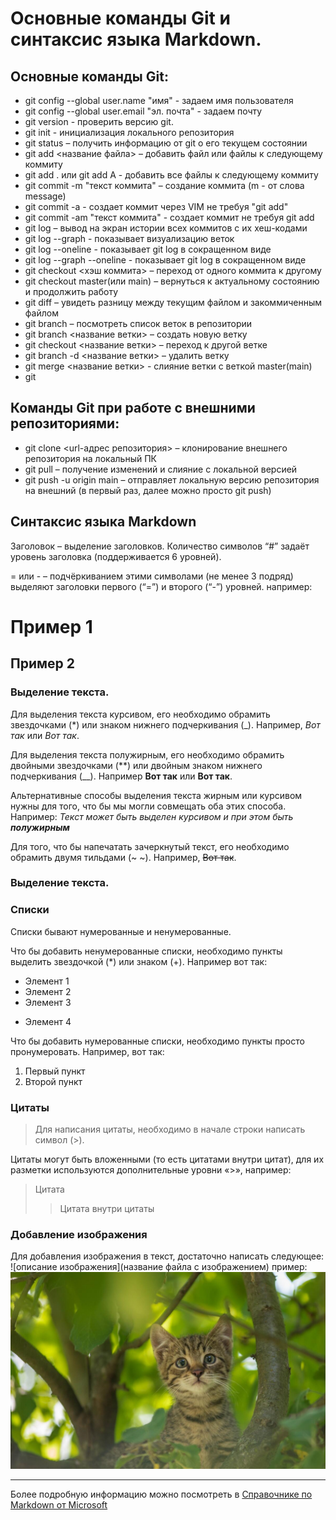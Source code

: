 # Основные команды Git и синтаксис языка Markdown.

## Основные команды Git:
* git config --global user.name "имя" - задаем имя пользователя
* git config --global user.email "эл. почта" - задаем почту
* git version - проверить версию git.
* git init - инициализация локального репозитория
* git status – получить информацию от git о его текущем состоянии
* git add <название файла> – добавить файл или файлы к следующему коммиту
* git add . или git add A - добавить все файлы к следующему коммиту
* git commit -m "текст коммита" – создание коммита (m - от слова message)
* git commit -a - создает коммит через VIM не требуя "git add"
* git commit -am "текст коммита" - создает коммит не требуя git add
* git log – вывод на экран истории всех коммитов с их хеш-кодами
* git log --graph - показывает визуализацию веток
* git log --oneline - показывает git log в сокращенном виде
* git log --graph --oneline - показывает git log в сокращенном виде 
* git checkout <хэш коммита> – переход от одного коммита к другому
* git checkout master(или main) – вернуться к актуальному состоянию и продолжить работу
* git diff – увидеть разницу между текущим файлом и закоммиченным файлом
* git branch – посмотреть список веток в репозитории
* git branch <название ветки> – создать новую ветку
* git checkout <название ветки> – переход к другой ветке
* git branch -d <название ветки> – удалить ветку
* git merge <название ветки> - слияние ветки с веткой master(main)
* git 

## Команды Git при работе с внешними репозиториями:

* git clone <url-адрес репозитория> – клонирование внешнего репозитория на  локальный ПК
* git pull – получение изменений и слияние с локальной версией
* git push -u origin main – отправляет локальную версию репозитория на внешний (в первый раз, далее можно просто git push)

## Синтаксис языка Markdown

Заголовок – выделение заголовков. Количество символов “#” задаёт уровень заголовка  (поддерживается 6 уровней).

= или - – подчёркиванием этими символами (не менее 3 подряд) выделяют заголовки  первого (“=”) и второго (“-”) уровней.
например:

Пример 1
===
Пример 2
---

### Выделение текста.

Для выделения текста курсивом, его необходимо обрамить  звездочками (*) или знаком нижнего подчеркивания (_). Например, *Вот так* или _Вот так_.

Для выделения текста полужирным, его необходимо обрамить двойными звездочками (**) или двойным знаком нижнего подчеркивания (__). Например **Вот так** или __Вот так__.

Альтернативные способы выделения текста жирным или курсивом нужны для того, что бы мы могли совмещать оба этих способа. Например: _Текст может быть выделен курсивом и при этом быть **полужирным**_ 

Для того, что бы напечатать зачеркнутый текст, его необходимо обрамить  двумя тильдами (~ ~). Например, ~~Вот так~~.

### Выделение текста.

### Списки

Списки бывают нумерованные и ненумерованные.

Что бы добавить ненумерованные списки, необходимо пункты выделить звездочкой (*) или знаком (+).
Например вот так: 
* Элемент 1
* Элемент 2
* Элемент 3
+ Элемент 4

Что бы добавить нумерованные списки, необходимо пункты просто пронумеровать. 
Например, вот так:
1. Первый пункт
2. Второй пункт

### Цитаты
> Для написания цитаты, необходимо в начале строки написать символ (>).

Цитаты могут быть вложенными (то есть цитатами внутри цитат), для их разметки используются дополнительные уровни «>», например:
> Цитата
>> Цитата внутри цитаты

### Добавление изображения

Для добавления изображения в текст, достаточно написать следующее:
![описание изображения](название файла с изображением)
пример:
![Котенок](kitty.jpeg)

--- 

Более подробную информацию можно посмотреть в
[Справочнике по Markdown от Microsoft](https://docs.microsoft.com/ru-ru/contribute/markdown-reference)
